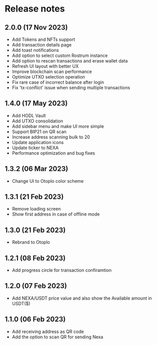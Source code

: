 # Release notes

## 2.0.0 (17 Nov 2023)

* Add Tokens and NFTs support
* Add transaction details page
* Add toast notifications
* Add option to select custom Rostrum instance
* Add option to rescan transactions and erase wallet data
* Refresh UI layout with better UX
* Improve blockchain scan performance
* Optimize UTXO selection operation
* Fix rare case of incorrect balance after login
* Fix 'tx-conflict' issue when sending multiple transactions

## 1.4.0 (17 May 2023)

* Add HODL Vault
* Add UTXO consolidation
* Add sidebar menu and make UI more simple
* Support BIP21 on QR scan
* Increase address scanning bulk to 20
* Update application icons
* Update ticker to NEXA
* Performance optimization and bug fixes

## 1.3.2 (06 Mar 2023)

* Change UI to Otoplo color scheme

## 1.3.1 (21 Feb 2023)

* Remove loading screen
* Show first address in case of offline mode

## 1.3.0 (21 Feb 2023)

* Rebrand to Otoplo

## 1.2.1 (08 Feb 2023)

* Add progress circle for transaction confiramtion

## 1.2.0 (07 Feb 2023)

* Add NEXA/USDT price value and also show the Available amount in USDT($)

## 1.1.0 (06 Feb 2023)

* Add receiving address as QR code
* Add the option to scan QR for sending Nexa